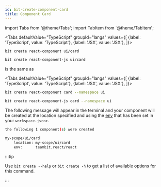 ```yaml
---
id: bit-create-component-card
title: Component Card
---
```


import Tabs from '@theme/Tabs';
import TabItem from '@theme/TabItem';

<Tabs
defaultValue="TypeScript"
groupId="langs"
values={[
{label: 'TypeScript', value: 'TypeScript'},
{label: 'JSX', value: 'JSX'},
]}>
<TabItem value="TypeScript">

```bash
bit create react-component ui/card
```

  </TabItem>
  <TabItem value="JSX">

```bash
bit create react-component-js ui/card
```

  </TabItem>
</Tabs>

is the same as

<Tabs
defaultValue="TypeScript"
groupId="langs"
values={[
{label: 'TypeScript', value: 'TypeScript'},
{label: 'JSX', value: 'JSX'},
]}>
<TabItem value="TypeScript">

```bash
bit create react-component card --namespace ui
```

  </TabItem>
  <TabItem value="JSX">

```bash
bit create react-component-js card --namespace ui
```

  </TabItem>
</Tabs>

The following message will appear in the terminal and your component will be created at the location specified and using the [env](/aspect/envs) that has been set in your `workspace.jsonc`.

```bash
the following 1 component(s) were created

my-scope/ui/card
    location: my-scope/ui/card
    env:      teambit.react/react
```

:::tip

Use `bit create --help` or `bit create -h` to get a list of available options for this command.

:::
